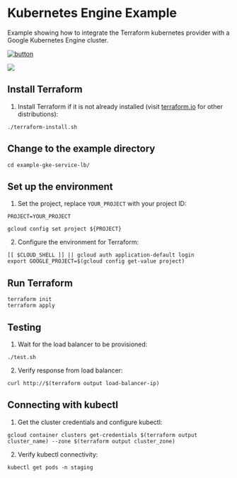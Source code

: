 # Kubernetes Engine Example

Example showing how to integrate the Terraform kubernetes provider with a Google Kubernetes Engine cluster.

[![button](http://gstatic.com/cloudssh/images/open-btn.png)](https://console.cloud.google.com/cloudshell/open?git_repo=https://github.com/GoogleCloudPlatform/terraform-google-examples&page=editor&tutorial=example-gke-service-lb/README.md)

<a href="https://concourse-tf.gcp.solutions/teams/main/pipelines/tf-examples-gke-service-lb" target="_blank">
<img src="https://concourse-tf.gcp.solutions/api/v1/teams/main/pipelines/tf-examples-gke-service-lb/badge" /></a>

## Install Terraform

1. Install Terraform if it is not already installed (visit [terraform.io](https://terraform.io) for other distributions):

```
./terraform-install.sh
```

## Change to the example directory

```
cd example-gke-service-lb/
```

## Set up the environment

1. Set the project, replace `YOUR_PROJECT` with your project ID:

```
PROJECT=YOUR_PROJECT
```

```
gcloud config set project ${PROJECT}
```

2. Configure the environment for Terraform:

```
[[ $CLOUD_SHELL ]] || gcloud auth application-default login
export GOOGLE_PROJECT=$(gcloud config get-value project)
```

## Run Terraform

```
terraform init
terraform apply
```

## Testing

1. Wait for the load balancer to be provisioned:

```
./test.sh
```

2. Verify response from load balancer:

```
curl http://$(terraform output load-balancer-ip)
```

## Connecting with kubectl

1. Get the cluster credentials and configure kubectl:

```
gcloud container clusters get-credentials $(terraform output cluster_name) --zone $(terraform output cluster_zone)
```

2. Verify kubectl connectivity:

```
kubectl get pods -n staging
```